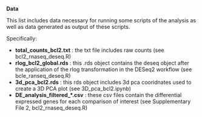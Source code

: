 **Data**

This list includes data necessary for running some scripts of the analysis as well as data generated as output of these scripts.

Specifically:

- **total_counts_bcl2.txt**      : the txt file includes raw counts (see bcl2_rnaseq_deseq.R)
- **rlog_bcl2_global.rds**       : this .rds object contains the deseq object after the application of the rlog transformation in the DESeq2 workflow (see bcle_ranseq_deseq.R)
- **3d_pca_bcl2.rds**            : this rds object includes 3d pca cooridnates used to create a 3D PCA plot (see 3D_pca_bcl2.ipynb)
- **DE_analysis_filtered_*.csv** : these csv files contain the differential expressed genes for each comparison of interest (see Supplementary File 2, bcl2_rnaseq_deseq.R)


